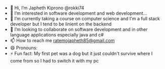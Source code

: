 - 👋 Hi, I’m Japheth Kiprono @rokki74
- 👀 I’m interested in software development and web development...
- 🌱 I’m currently taking a course on computer science and I'm a full stack developer but I tend to be linient on the backend
- 💞️ I’m looking to collaborate on software development and in other language applications especially java and c#
- 📫 How to reach me  ratemojapheth85@gmail.com 
- 😄 Pronouns:  
- ⚡ Fun fact: My first pet was a dog but it just couldn't survive where I come from so I had to switch it with my pc 

<!---
rokki74/rokki74 is a ✨ special ✨ repository because its `README.md` (this file) appears on your GitHub profile.
You can click the Preview link to take a look at your changes.
--->
